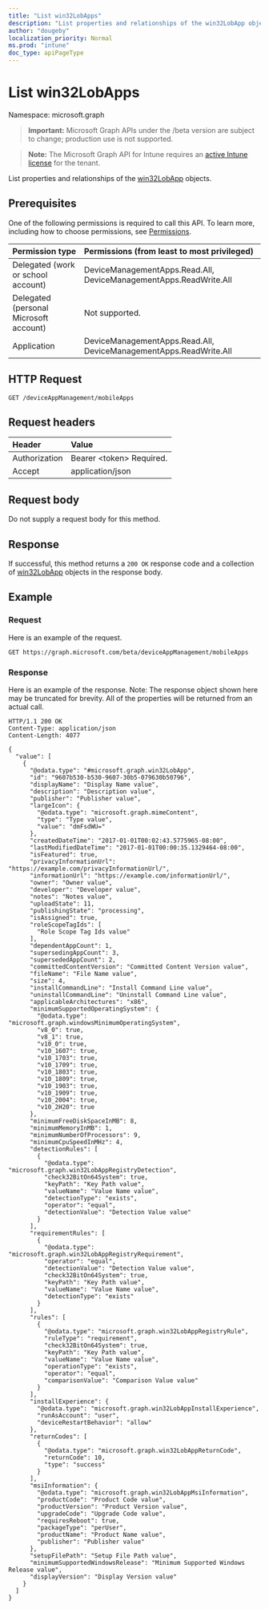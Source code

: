 ```yaml
---
title: "List win32LobApps"
description: "List properties and relationships of the win32LobApp objects."
author: "dougeby"
localization_priority: Normal
ms.prod: "intune"
doc_type: apiPageType
---
```


# List win32LobApps

Namespace: microsoft.graph

> **Important:** Microsoft Graph APIs under the /beta version are subject to change; production use is not supported.

> **Note:** The Microsoft Graph API for Intune requires an [active Intune license](https://go.microsoft.com/fwlink/?linkid=839381) for the tenant.

List properties and relationships of the [win32LobApp](../resources/intune-apps-win32lobapp.md) objects.

## Prerequisites
One of the following permissions is required to call this API. To learn more, including how to choose permissions, see [Permissions](/graph/permissions-reference).

|Permission type|Permissions (from least to most privileged)|
|:---|:---|
|Delegated (work or school account)|DeviceManagementApps.Read.All, DeviceManagementApps.ReadWrite.All|
|Delegated (personal Microsoft account)|Not supported.|
|Application|DeviceManagementApps.Read.All, DeviceManagementApps.ReadWrite.All|

## HTTP Request
<!-- {
  "blockType": "ignored"
}
-->
``` http
GET /deviceAppManagement/mobileApps
```

## Request headers
|Header|Value|
|:---|:---|
|Authorization|Bearer &lt;token&gt; Required.|
|Accept|application/json|

## Request body
Do not supply a request body for this method.

## Response
If successful, this method returns a `200 OK` response code and a collection of [win32LobApp](../resources/intune-apps-win32lobapp.md) objects in the response body.

## Example

### Request
Here is an example of the request.
``` http
GET https://graph.microsoft.com/beta/deviceAppManagement/mobileApps
```

### Response
Here is an example of the response. Note: The response object shown here may be truncated for brevity. All of the properties will be returned from an actual call.
``` http
HTTP/1.1 200 OK
Content-Type: application/json
Content-Length: 4077

{
  "value": [
    {
      "@odata.type": "#microsoft.graph.win32LobApp",
      "id": "9607b530-b530-9607-30b5-079630b50796",
      "displayName": "Display Name value",
      "description": "Description value",
      "publisher": "Publisher value",
      "largeIcon": {
        "@odata.type": "microsoft.graph.mimeContent",
        "type": "Type value",
        "value": "dmFsdWU="
      },
      "createdDateTime": "2017-01-01T00:02:43.5775965-08:00",
      "lastModifiedDateTime": "2017-01-01T00:00:35.1329464-08:00",
      "isFeatured": true,
      "privacyInformationUrl": "https://example.com/privacyInformationUrl/",
      "informationUrl": "https://example.com/informationUrl/",
      "owner": "Owner value",
      "developer": "Developer value",
      "notes": "Notes value",
      "uploadState": 11,
      "publishingState": "processing",
      "isAssigned": true,
      "roleScopeTagIds": [
        "Role Scope Tag Ids value"
      ],
      "dependentAppCount": 1,
      "supersedingAppCount": 3,
      "supersededAppCount": 2,
      "committedContentVersion": "Committed Content Version value",
      "fileName": "File Name value",
      "size": 4,
      "installCommandLine": "Install Command Line value",
      "uninstallCommandLine": "Uninstall Command Line value",
      "applicableArchitectures": "x86",
      "minimumSupportedOperatingSystem": {
        "@odata.type": "microsoft.graph.windowsMinimumOperatingSystem",
        "v8_0": true,
        "v8_1": true,
        "v10_0": true,
        "v10_1607": true,
        "v10_1703": true,
        "v10_1709": true,
        "v10_1803": true,
        "v10_1809": true,
        "v10_1903": true,
        "v10_1909": true,
        "v10_2004": true,
        "v10_2H20": true
      },
      "minimumFreeDiskSpaceInMB": 8,
      "minimumMemoryInMB": 1,
      "minimumNumberOfProcessors": 9,
      "minimumCpuSpeedInMHz": 4,
      "detectionRules": [
        {
          "@odata.type": "microsoft.graph.win32LobAppRegistryDetection",
          "check32BitOn64System": true,
          "keyPath": "Key Path value",
          "valueName": "Value Name value",
          "detectionType": "exists",
          "operator": "equal",
          "detectionValue": "Detection Value value"
        }
      ],
      "requirementRules": [
        {
          "@odata.type": "microsoft.graph.win32LobAppRegistryRequirement",
          "operator": "equal",
          "detectionValue": "Detection Value value",
          "check32BitOn64System": true,
          "keyPath": "Key Path value",
          "valueName": "Value Name value",
          "detectionType": "exists"
        }
      ],
      "rules": [
        {
          "@odata.type": "microsoft.graph.win32LobAppRegistryRule",
          "ruleType": "requirement",
          "check32BitOn64System": true,
          "keyPath": "Key Path value",
          "valueName": "Value Name value",
          "operationType": "exists",
          "operator": "equal",
          "comparisonValue": "Comparison Value value"
        }
      ],
      "installExperience": {
        "@odata.type": "microsoft.graph.win32LobAppInstallExperience",
        "runAsAccount": "user",
        "deviceRestartBehavior": "allow"
      },
      "returnCodes": [
        {
          "@odata.type": "microsoft.graph.win32LobAppReturnCode",
          "returnCode": 10,
          "type": "success"
        }
      ],
      "msiInformation": {
        "@odata.type": "microsoft.graph.win32LobAppMsiInformation",
        "productCode": "Product Code value",
        "productVersion": "Product Version value",
        "upgradeCode": "Upgrade Code value",
        "requiresReboot": true,
        "packageType": "perUser",
        "productName": "Product Name value",
        "publisher": "Publisher value"
      },
      "setupFilePath": "Setup File Path value",
      "minimumSupportedWindowsRelease": "Minimum Supported Windows Release value",
      "displayVersion": "Display Version value"
    }
  ]
}
```




